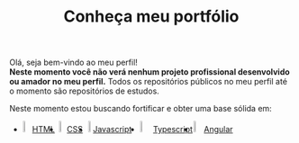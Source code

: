 <!DOCTYPE html>
<html lang="pt-br">

<head>
  <meta charset="UTF-8">
  <meta http-equiv="X-UA-Compatible" content="IE=edge">
  <meta name="viewport" content="width=device-width, initial-scale=1.0">
</head>

<body>
  <header>
    <h1>Conheça meu portfólio</h1>
  </header>
  <main>
    <p>
      Olá, seja bem-vindo ao meu perfil!
      <br>
      <strong>Neste momento você não verá nenhum projeto profissional desenvolvido ou amador no meu perfil.</strong>
      Todos os repositórios públicos
      no meu perfil até o
      momento são repositórios de estudos.
    </p>
    <p>
      Neste momento estou buscando fortificar e obter uma base sólida em:
    <ul style="display: flex; align-items: center;">
      <li>
        <img style="width:20%" src="https://cdn.jsdelivr.net/gh/devicons/devicon/icons/html5/html5-original.svg" />
        <a href="https://github.com/GAMELEIRA/html-css-js">HTML</a>
      </li>
      <li>
        <img style="width:20%" src="https://cdn.jsdelivr.net/gh/devicons/devicon/icons/css3/css3-original.svg" />
        <a href="https://github.com/GAMELEIRA/html-css">CSS</a>
      </li>
      <li>
        <img style="width:5%" src="https://cdn.jsdelivr.net/gh/devicons/devicon/icons/javascript/javascript-original.svg" />
        <a href="https://github.com/GAMELEIRA/javascript">Javascript</a>
      </li>
      <li>
        <img style="width:20%" src="https://cdn.jsdelivr.net/gh/devicons/devicon/icons/typescript/typescript-original.svg" />
        <a href="https://github.com/GAMELEIRA/typescript">Typescript</a>
      </li>
      <li>
        <img style="width:20%" src="https://cdn.jsdelivr.net/gh/devicons/devicon/icons/angularjs/angularjs-original.svg">
        <a href="https://github.com/GAMELEIRA/angular">Angular</a>
      </li>
    </ul>
    </p>
  </main>
</body>

</html>
